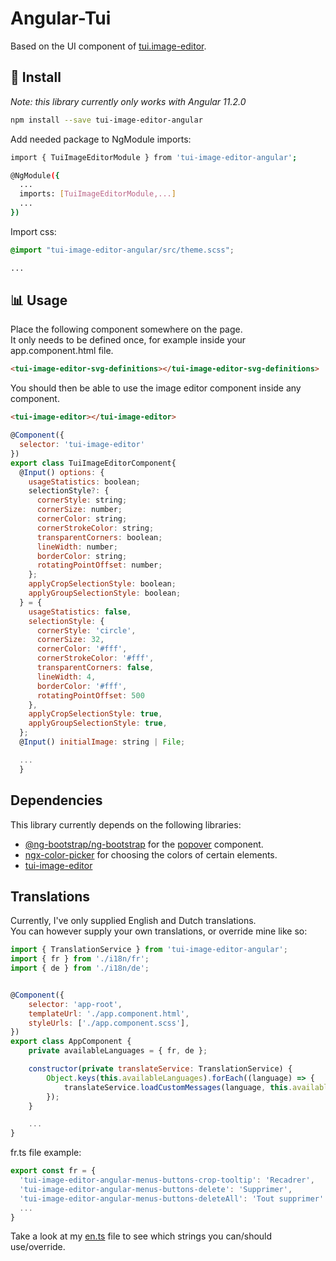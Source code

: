 # Angular-Tui

Based on the UI component of [tui.image-editor](https://github.com/nhn/tui.image-editor).

## 💾 Install
*Note: this library currently only works with Angular 11.2.0*  

```sh
npm install --save tui-image-editor-angular
```

Add needed package to NgModule imports:
```sh
import { TuiImageEditorModule } from 'tui-image-editor-angular';

@NgModule({
  ...
  imports: [TuiImageEditorModule,...]
  ...
})
```

Import css:
```scss
@import "tui-image-editor-angular/src/theme.scss";

...
```

## 📊 Usage
Place the following component somewhere on the page.  
It only needs to be defined once, for example inside your app.component.html file.

```html
<tui-image-editor-svg-definitions></tui-image-editor-svg-definitions>
```

You should then be able to use the image editor component inside any component.
```html
<tui-image-editor></tui-image-editor>
```

```js
@Component({
  selector: 'tui-image-editor'
})
export class TuiImageEditorComponent{
  @Input() options: {
    usageStatistics: boolean;
    selectionStyle?: {
      cornerStyle: string;
      cornerSize: number;
      cornerColor: string;
      cornerStrokeColor: string;
      transparentCorners: boolean;
      lineWidth: number;
      borderColor: string;
      rotatingPointOffset: number;
    };
    applyCropSelectionStyle: boolean;
    applyGroupSelectionStyle: boolean;
  } = {
    usageStatistics: false,
    selectionStyle: {
      cornerStyle: 'circle',
      cornerSize: 32,
      cornerColor: '#fff',
      cornerStrokeColor: '#fff',
      transparentCorners: false,
      lineWidth: 4,
      borderColor: '#fff',
      rotatingPointOffset: 500
    },
    applyCropSelectionStyle: true,
    applyGroupSelectionStyle: true,
  };
  @Input() initialImage: string | File;

  ...
  }
```

## Dependencies
This library currently depends on the following libraries:
- [@ng-bootstrap/ng-bootstrap](https://ng-bootstrap.github.io/) for the [popover](https://ng-bootstrap.github.io/#/components/popover/examples) component.
- [ngx-color-picker](https://www.npmjs.com/package/ngx-color-picker) for choosing the colors of certain elements.
- [tui-image-editor](https://www.npmjs.com/package/tui-image-editor)

## Translations
Currently, I've only supplied English and Dutch translations.  
You can however supply your own translations, or override mine like so:

```js
import { TranslationService } from 'tui-image-editor-angular';
import { fr } from './i18n/fr';
import { de } from './i18n/de';


@Component({
    selector: 'app-root',
    templateUrl: './app.component.html',
    styleUrls: ['./app.component.scss'],
})
export class AppComponent {
    private availableLanguages = { fr, de };

    constructor(private translateService: TranslationService) {
        Object.keys(this.availableLanguages).forEach((language) => {
            translateService.loadCustomMessages(language, this.availableLanguages[language]);
        });
    }

    ...
}
```

fr.ts file example:

```js
export const fr = {
  'tui-image-editor-angular-menus-buttons-crop-tooltip': 'Recadrer',
  'tui-image-editor-angular-menus-buttons-delete': 'Supprimer',
  'tui-image-editor-angular-menus-buttons-deleteAll': 'Tout supprimer'
  ...
}
```

Take a look at my [en.ts](src/lib/i18n/en.ts) file to see which strings you can/should use/override.